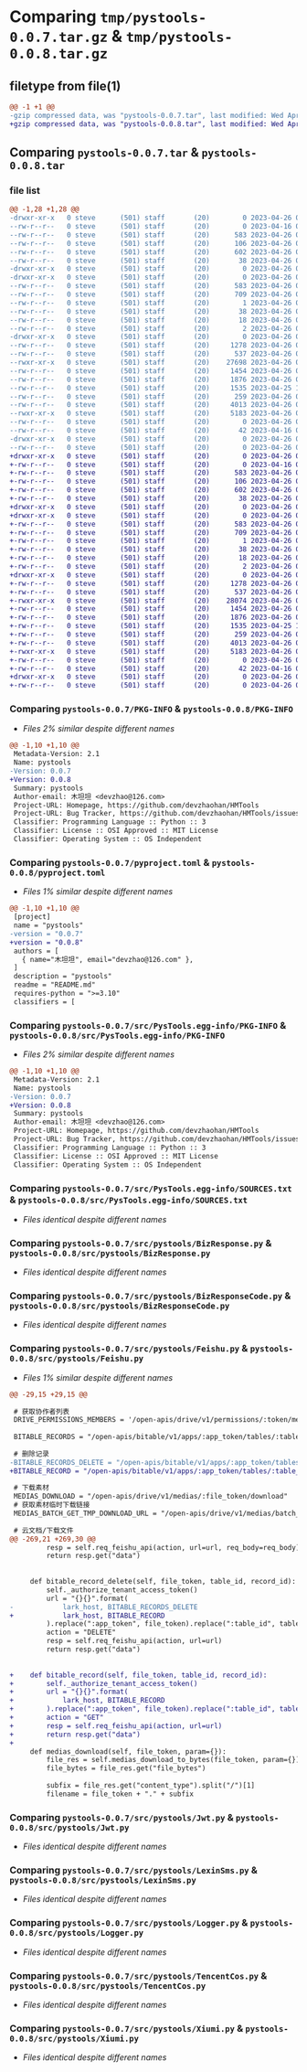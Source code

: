 # Comparing `tmp/pystools-0.0.7.tar.gz` & `tmp/pystools-0.0.8.tar.gz`

## filetype from file(1)

```diff
@@ -1 +1 @@
-gzip compressed data, was "pystools-0.0.7.tar", last modified: Wed Apr 26 08:53:36 2023, max compression
+gzip compressed data, was "pystools-0.0.8.tar", last modified: Wed Apr 26 09:04:53 2023, max compression
```

## Comparing `pystools-0.0.7.tar` & `pystools-0.0.8.tar`

### file list

```diff
@@ -1,28 +1,28 @@
-drwxr-xr-x   0 steve      (501) staff       (20)        0 2023-04-26 08:53:36.138898 pystools-0.0.7/
--rw-r--r--   0 steve      (501) staff       (20)        0 2023-04-16 08:21:09.000000 pystools-0.0.7/LICENSE
--rw-r--r--   0 steve      (501) staff       (20)      583 2023-04-26 08:53:36.138532 pystools-0.0.7/PKG-INFO
--rw-r--r--   0 steve      (501) staff       (20)      106 2023-04-26 05:41:53.000000 pystools-0.0.7/README.md
--rw-r--r--   0 steve      (501) staff       (20)      602 2023-04-26 08:53:16.000000 pystools-0.0.7/pyproject.toml
--rw-r--r--   0 steve      (501) staff       (20)       38 2023-04-26 08:53:36.139006 pystools-0.0.7/setup.cfg
-drwxr-xr-x   0 steve      (501) staff       (20)        0 2023-04-26 08:53:36.123659 pystools-0.0.7/src/
-drwxr-xr-x   0 steve      (501) staff       (20)        0 2023-04-26 08:53:36.127034 pystools-0.0.7/src/PysTools.egg-info/
--rw-r--r--   0 steve      (501) staff       (20)      583 2023-04-26 08:53:36.000000 pystools-0.0.7/src/PysTools.egg-info/PKG-INFO
--rw-r--r--   0 steve      (501) staff       (20)      709 2023-04-26 08:53:36.000000 pystools-0.0.7/src/PysTools.egg-info/SOURCES.txt
--rw-r--r--   0 steve      (501) staff       (20)        1 2023-04-26 08:53:36.000000 pystools-0.0.7/src/PysTools.egg-info/dependency_links.txt
--rw-r--r--   0 steve      (501) staff       (20)       38 2023-04-26 08:53:36.000000 pystools-0.0.7/src/PysTools.egg-info/requires.txt
--rw-r--r--   0 steve      (501) staff       (20)       18 2023-04-26 08:53:36.000000 pystools-0.0.7/src/PysTools.egg-info/top_level.txt
--rw-r--r--   0 steve      (501) staff       (20)        2 2023-04-26 03:57:58.000000 pystools-0.0.7/src/__init__.py
-drwxr-xr-x   0 steve      (501) staff       (20)        0 2023-04-26 08:53:36.136386 pystools-0.0.7/src/pystools/
--rw-r--r--   0 steve      (501) staff       (20)     1278 2023-04-26 04:59:47.000000 pystools-0.0.7/src/pystools/BizResponse.py
--rw-r--r--   0 steve      (501) staff       (20)      537 2023-04-26 04:59:15.000000 pystools-0.0.7/src/pystools/BizResponseCode.py
--rwxr-xr-x   0 steve      (501) staff       (20)    27698 2023-04-26 08:53:10.000000 pystools-0.0.7/src/pystools/Feishu.py
--rw-r--r--   0 steve      (501) staff       (20)     1454 2023-04-26 05:07:11.000000 pystools-0.0.7/src/pystools/Jwt.py
--rw-r--r--   0 steve      (501) staff       (20)     1876 2023-04-26 05:34:33.000000 pystools-0.0.7/src/pystools/LexinSms.py
--rw-r--r--   0 steve      (501) staff       (20)     1535 2023-04-25 17:01:25.000000 pystools-0.0.7/src/pystools/Logger.py
--rw-r--r--   0 steve      (501) staff       (20)      259 2023-04-26 05:25:35.000000 pystools-0.0.7/src/pystools/MD5util.py
--rw-r--r--   0 steve      (501) staff       (20)     4013 2023-04-26 06:12:55.000000 pystools-0.0.7/src/pystools/TencentCos.py
--rwxr-xr-x   0 steve      (501) staff       (20)     5183 2023-04-26 07:17:47.000000 pystools-0.0.7/src/pystools/Xiumi.py
--rw-r--r--   0 steve      (501) staff       (20)        0 2023-04-26 03:57:35.000000 pystools-0.0.7/src/pystools/__init__.py
--rw-r--r--   0 steve      (501) staff       (20)       42 2023-04-16 08:20:17.000000 pystools-0.0.7/src/pystools/example.py
-drwxr-xr-x   0 steve      (501) staff       (20)        0 2023-04-26 08:53:36.137899 pystools-0.0.7/src/pystools/test/
--rw-r--r--   0 steve      (501) staff       (20)        0 2023-04-26 04:53:20.000000 pystools-0.0.7/src/pystools/test/__init__.py
+drwxr-xr-x   0 steve      (501) staff       (20)        0 2023-04-26 09:04:53.473257 pystools-0.0.8/
+-rw-r--r--   0 steve      (501) staff       (20)        0 2023-04-16 08:21:09.000000 pystools-0.0.8/LICENSE
+-rw-r--r--   0 steve      (501) staff       (20)      583 2023-04-26 09:04:53.471766 pystools-0.0.8/PKG-INFO
+-rw-r--r--   0 steve      (501) staff       (20)      106 2023-04-26 05:41:53.000000 pystools-0.0.8/README.md
+-rw-r--r--   0 steve      (501) staff       (20)      602 2023-04-26 09:04:32.000000 pystools-0.0.8/pyproject.toml
+-rw-r--r--   0 steve      (501) staff       (20)       38 2023-04-26 09:04:53.473528 pystools-0.0.8/setup.cfg
+drwxr-xr-x   0 steve      (501) staff       (20)        0 2023-04-26 09:04:53.457816 pystools-0.0.8/src/
+drwxr-xr-x   0 steve      (501) staff       (20)        0 2023-04-26 09:04:53.460207 pystools-0.0.8/src/PysTools.egg-info/
+-rw-r--r--   0 steve      (501) staff       (20)      583 2023-04-26 09:04:53.000000 pystools-0.0.8/src/PysTools.egg-info/PKG-INFO
+-rw-r--r--   0 steve      (501) staff       (20)      709 2023-04-26 09:04:53.000000 pystools-0.0.8/src/PysTools.egg-info/SOURCES.txt
+-rw-r--r--   0 steve      (501) staff       (20)        1 2023-04-26 09:04:53.000000 pystools-0.0.8/src/PysTools.egg-info/dependency_links.txt
+-rw-r--r--   0 steve      (501) staff       (20)       38 2023-04-26 09:04:53.000000 pystools-0.0.8/src/PysTools.egg-info/requires.txt
+-rw-r--r--   0 steve      (501) staff       (20)       18 2023-04-26 09:04:53.000000 pystools-0.0.8/src/PysTools.egg-info/top_level.txt
+-rw-r--r--   0 steve      (501) staff       (20)        2 2023-04-26 03:57:58.000000 pystools-0.0.8/src/__init__.py
+drwxr-xr-x   0 steve      (501) staff       (20)        0 2023-04-26 09:04:53.468411 pystools-0.0.8/src/pystools/
+-rw-r--r--   0 steve      (501) staff       (20)     1278 2023-04-26 04:59:47.000000 pystools-0.0.8/src/pystools/BizResponse.py
+-rw-r--r--   0 steve      (501) staff       (20)      537 2023-04-26 04:59:15.000000 pystools-0.0.8/src/pystools/BizResponseCode.py
+-rwxr-xr-x   0 steve      (501) staff       (20)    28074 2023-04-26 09:03:30.000000 pystools-0.0.8/src/pystools/Feishu.py
+-rw-r--r--   0 steve      (501) staff       (20)     1454 2023-04-26 05:07:11.000000 pystools-0.0.8/src/pystools/Jwt.py
+-rw-r--r--   0 steve      (501) staff       (20)     1876 2023-04-26 05:34:33.000000 pystools-0.0.8/src/pystools/LexinSms.py
+-rw-r--r--   0 steve      (501) staff       (20)     1535 2023-04-25 17:01:25.000000 pystools-0.0.8/src/pystools/Logger.py
+-rw-r--r--   0 steve      (501) staff       (20)      259 2023-04-26 05:25:35.000000 pystools-0.0.8/src/pystools/MD5util.py
+-rw-r--r--   0 steve      (501) staff       (20)     4013 2023-04-26 06:12:55.000000 pystools-0.0.8/src/pystools/TencentCos.py
+-rwxr-xr-x   0 steve      (501) staff       (20)     5183 2023-04-26 07:17:47.000000 pystools-0.0.8/src/pystools/Xiumi.py
+-rw-r--r--   0 steve      (501) staff       (20)        0 2023-04-26 03:57:35.000000 pystools-0.0.8/src/pystools/__init__.py
+-rw-r--r--   0 steve      (501) staff       (20)       42 2023-04-16 08:20:17.000000 pystools-0.0.8/src/pystools/example.py
+drwxr-xr-x   0 steve      (501) staff       (20)        0 2023-04-26 09:04:53.470422 pystools-0.0.8/src/pystools/test/
+-rw-r--r--   0 steve      (501) staff       (20)        0 2023-04-26 04:53:20.000000 pystools-0.0.8/src/pystools/test/__init__.py
```

### Comparing `pystools-0.0.7/PKG-INFO` & `pystools-0.0.8/PKG-INFO`

 * *Files 2% similar despite different names*

```diff
@@ -1,10 +1,10 @@
 Metadata-Version: 2.1
 Name: pystools
-Version: 0.0.7
+Version: 0.0.8
 Summary: pystools
 Author-email: 木坦坦 <devzhao@126.com>
 Project-URL: Homepage, https://github.com/devzhaohan/HMTools
 Project-URL: Bug Tracker, https://github.com/devzhaohan/HMTools/issues
 Classifier: Programming Language :: Python :: 3
 Classifier: License :: OSI Approved :: MIT License
 Classifier: Operating System :: OS Independent
```

### Comparing `pystools-0.0.7/pyproject.toml` & `pystools-0.0.8/pyproject.toml`

 * *Files 1% similar despite different names*

```diff
@@ -1,10 +1,10 @@
 [project]
 name = "pystools"
-version = "0.0.7"
+version = "0.0.8"
 authors = [
   { name="木坦坦", email="devzhao@126.com" },
 ]
 description = "pystools"
 readme = "README.md"
 requires-python = ">=3.10"
 classifiers = [
```

### Comparing `pystools-0.0.7/src/PysTools.egg-info/PKG-INFO` & `pystools-0.0.8/src/PysTools.egg-info/PKG-INFO`

 * *Files 2% similar despite different names*

```diff
@@ -1,10 +1,10 @@
 Metadata-Version: 2.1
 Name: pystools
-Version: 0.0.7
+Version: 0.0.8
 Summary: pystools
 Author-email: 木坦坦 <devzhao@126.com>
 Project-URL: Homepage, https://github.com/devzhaohan/HMTools
 Project-URL: Bug Tracker, https://github.com/devzhaohan/HMTools/issues
 Classifier: Programming Language :: Python :: 3
 Classifier: License :: OSI Approved :: MIT License
 Classifier: Operating System :: OS Independent
```

### Comparing `pystools-0.0.7/src/PysTools.egg-info/SOURCES.txt` & `pystools-0.0.8/src/PysTools.egg-info/SOURCES.txt`

 * *Files identical despite different names*

### Comparing `pystools-0.0.7/src/pystools/BizResponse.py` & `pystools-0.0.8/src/pystools/BizResponse.py`

 * *Files identical despite different names*

### Comparing `pystools-0.0.7/src/pystools/BizResponseCode.py` & `pystools-0.0.8/src/pystools/BizResponseCode.py`

 * *Files identical despite different names*

### Comparing `pystools-0.0.7/src/pystools/Feishu.py` & `pystools-0.0.8/src/pystools/Feishu.py`

 * *Files 1% similar despite different names*

```diff
@@ -29,15 +29,15 @@
 
 # 获取协作者列表
 DRIVE_PERMISSIONS_MEMBERS = '/open-apis/drive/v1/permissions/:token/members'
 
 BITABLE_RECORDS = "/open-apis/bitable/v1/apps/:app_token/tables/:table_id/records"
 
 # 删除记录
-BITABLE_RECORDS_DELETE = "/open-apis/bitable/v1/apps/:app_token/tables/:table_id/records/:record_id"
+BITABLE_RECORD = "/open-apis/bitable/v1/apps/:app_token/tables/:table_id/records/:record_id"
 
 # 下载素材
 MEDIAS_DOWNLOAD = "/open-apis/drive/v1/medias/:file_token/download"
 # 获取素材临时下载链接
 MEDIAS_BATCH_GET_TMP_DOWNLOAD_URL = "/open-apis/drive/v1/medias/batch_get_tmp_download_url"
 
 # 云文档/下载文件
@@ -269,21 +269,30 @@
         resp = self.req_feishu_api(action, url=url, req_body=req_body)
         return resp.get("data")
 
 
     def bitable_record_delete(self, file_token, table_id, record_id):
         self._authorize_tenant_access_token()
         url = "{}{}".format(
-            lark_host, BITABLE_RECORDS_DELETE
+            lark_host, BITABLE_RECORD
         ).replace(":app_token", file_token).replace(":table_id", table_id).replace(":record_id", record_id)
         action = "DELETE"
         resp = self.req_feishu_api(action, url=url)
         return resp.get("data")
 
 
+    def bitable_record(self, file_token, table_id, record_id):
+        self._authorize_tenant_access_token()
+        url = "{}{}".format(
+            lark_host, BITABLE_RECORD
+        ).replace(":app_token", file_token).replace(":table_id", table_id).replace(":record_id", record_id)
+        action = "GET"
+        resp = self.req_feishu_api(action, url=url)
+        return resp.get("data")
+
     def medias_download(self, file_token, param={}):
         file_res = self.medias_download_to_bytes(file_token, param={})
         file_bytes = file_res.get("file_bytes")
 
         subfix = file_res.get("content_type").split("/")[1]
         filename = file_token + "." + subfix
```

### Comparing `pystools-0.0.7/src/pystools/Jwt.py` & `pystools-0.0.8/src/pystools/Jwt.py`

 * *Files identical despite different names*

### Comparing `pystools-0.0.7/src/pystools/LexinSms.py` & `pystools-0.0.8/src/pystools/LexinSms.py`

 * *Files identical despite different names*

### Comparing `pystools-0.0.7/src/pystools/Logger.py` & `pystools-0.0.8/src/pystools/Logger.py`

 * *Files identical despite different names*

### Comparing `pystools-0.0.7/src/pystools/TencentCos.py` & `pystools-0.0.8/src/pystools/TencentCos.py`

 * *Files identical despite different names*

### Comparing `pystools-0.0.7/src/pystools/Xiumi.py` & `pystools-0.0.8/src/pystools/Xiumi.py`

 * *Files identical despite different names*

